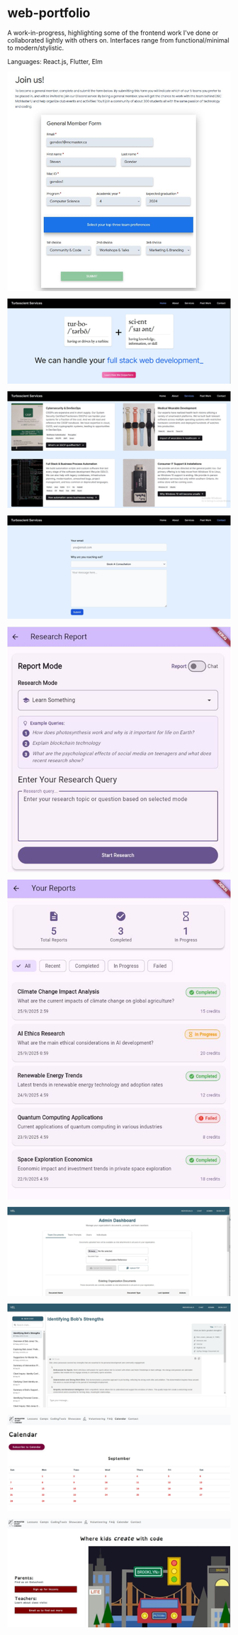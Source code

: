 # web-portfolio
A work-in-progress, highlighting some of the frontend work I've done or collaborated lightly with others on. Interfaces range from functional/minimal to modern/stylistic. 

Languages: React.js, Flutter, Elm

![screenshot](GDSC_frontend.JPG)

![screenshot](Turboscient_frontend.JPG)

![screenshot](Turboscient_frontend2.JPG)

![screenshot](Turboscient_frontend3.JPG)

![screenshot](DR_frontend.JPG)

![screenshot](DR_frontend2.JPG)

![screenshot](VEL_frontend.JPG)

![screenshot](VEL_frontend2.JPG)

![screenshot](MSC_frontend.JPG)

![screenshot](MSC_frontend2.JPG)
